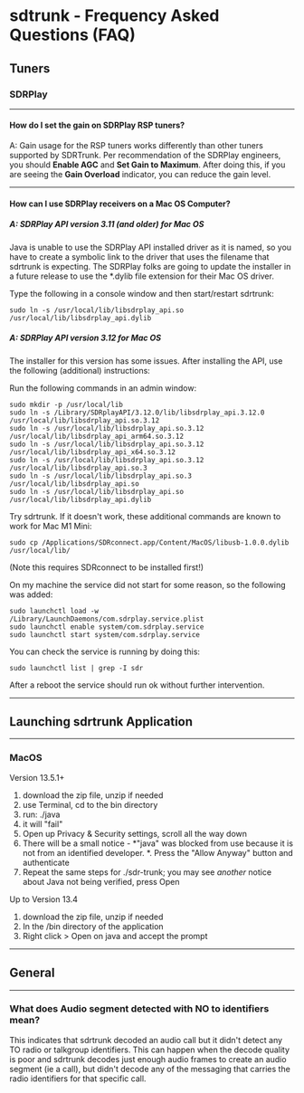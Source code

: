 # sdtrunk - Frequency Asked Questions (FAQ)

## Tuners

### SDRPlay

***

#### How do I set the gain on SDRPlay RSP tuners?
A: Gain usage for the RSP tuners works differently than other tuners supported by SDRTrunk.  Per recommendation of the SDRPlay engineers, you should **Enable AGC** and **Set Gain to Maximum**.  After doing this, if you are seeing the **Gain Overload** indicator, you can reduce the gain level. 

***

#### How can I use SDRPlay receivers on a Mac OS Computer?

##### A: **SDRPlay API version 3.11 (and older) for Mac OS**

Java is unable to use the SDRPlay API installed driver as it is named, so you have to create a symbolic link to the driver that uses the filename that sdrtrunk is expecting.  The SDRPlay folks are going to update the installer in a future release to use the *.dylib file extension for their Mac OS driver.

Type the following in a console window and then start/restart sdrtrunk:
```
sudo ln -s /usr/local/lib/libsdrplay_api.so /usr/local/lib/libsdrplay_api.dylib
```

##### A: **SDRPlay API version 3.12 for Mac OS**

The installer for this version has some issues.  After installing the API, use the following (additional) instructions:

Run the following commands in an admin window:
```
sudo mkdir -p /usr/local/lib
sudo ln -s /Library/SDRplayAPI/3.12.0/lib/libsdrplay_api.3.12.0 /usr/local/lib/libsdrplay_api.so.3.12
sudo ln -s /usr/local/lib/libsdrplay_api.so.3.12 /usr/local/lib/libsdrplay_api_arm64.so.3.12
sudo ln -s /usr/local/lib/libsdrplay_api.so.3.12 /usr/local/lib/libsdrplay_api_x64.so.3.12
sudo ln -s /usr/local/lib/libsdrplay_api.so.3.12 /usr/local/lib/libsdrplay_api.so.3
sudo ln -s /usr/local/lib/libsdrplay_api.so.3 /usr/local/lib/libsdrplay_api.so
sudo ln -s /usr/local/lib/libsdrplay_api.so /usr/local/lib/libsdrplay_api.dylib
```
Try sdrtrunk.  If it doesn't work, these additional commands are known to work for Mac M1 Mini:
```
sudo cp /Applications/SDRconnect.app/Content/MacOS/libusb-1.0.0.dylib /usr/local/lib/
```
(Note this requires SDRconnect to be installed first!)

On my machine the service did not start for some reason, so the following was added:
```
sudo launchctl load -w /Library/LaunchDaemons/com.sdrplay.service.plist
sudo launchctl enable system/com.sdrplay.service
sudo launchctl start system/com.sdrplay.service
```
You can check the service is running by doing this:
```
sudo launchctl list | grep -I sdr
```
After a reboot the service should run ok without further intervention.
 
***
## Launching sdrtrunk Application

***

### MacOS

Version 13.5.1+

1) download the zip file, unzip if needed
2) use Terminal, cd to the bin directory
3) run: ./java
4) it will "fail"
5) Open up Privacy & Security settings, scroll all the way down
6) There will be a small notice - *"java" was blocked from use because it is not from an identified developer. *. Press the "Allow Anyway" button and authenticate
7) Repeat the same steps for ./sdr-trunk; you may see *another* notice about Java not being verified, press Open

Up to Version 13.4

1) download the zip file, unzip if needed
2) In the /bin directory of the application 
3) Right click > Open on java and accept the prompt

***

## General

***

### What does **Audio segment detected with NO to identifiers** mean?

This indicates that sdrtrunk decoded an audio call but it didn't detect any TO radio or talkgroup identifiers.  This can happen when the decode quality is poor and sdrtrunk decodes just enough audio frames to create an audio segment (ie a call), but didn't decode any of the messaging that carries the radio identifiers for that specific call.
